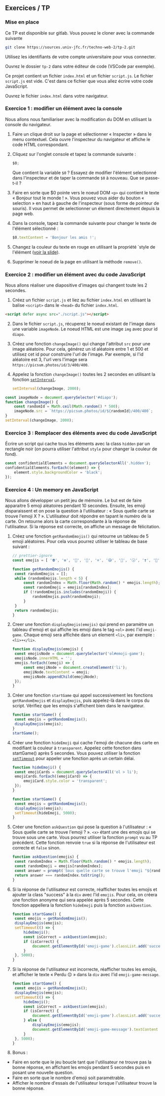 <script>
	import Solution from '$lib/Solution.svelte';
	import Reveal from '$lib/Reveal.svelte';
	import Slides from './slides.svelte';
</script>

<Reveal>
    <Slides/>
</Reveal>

## Exercices / TP

### Mise en place

Ce TP est disponible sur gitlab. Vous pouvez le cloner avec la commande suivante

```bash
git clone https://sources.univ-jfc.fr/techno-web-2/tp-2.git
```

Utilisez les identifiants de votre compte universitaire pour vous connecter.

Ouvrez le dossier `tp-2` dans votre éditeur de code (VSCode par exemple).

Ce projet contient un fichier `index.html` et un fichier `script.js`. Le fichier `script.js` est vide. C'est dans ce fichier que vous allez écrire votre code JavaScript.

Ouvrez le fichier `index.html` dans votre navigateur.

### Exercice 1 : modifier un élément avec la console

Nous allons nous familiariser avec la modification du DOM en utilisant la console du navigateur.

1. Faire un clique droit sur la page et sélectionner « Inspecter » dans le menu contextuel. Cela ouvre l'inspecteur du navigateur et affiche le code HTML correspondant.
2. Cliquez sur l'onglet console et tapez la commande suivante :

   ```js
   $0;
   ```

   Que contient la variable `$0` ? Essayez de modifier l'élément selectionné dans l'inspecteur et de taper la commande `$0` à nouveau. Que se passe-t-il ?

3. Faire en sorte que $0 pointe vers le noeud DOM `<p>` qui contient le texte « Bonjour tout le monde ! ». Vous pouvez vous aider du bouton « selection » en haut à gauche de l'inspecteur (sous forme de pointeur de souris). Il vous permet de selectionner un élement directement depuis la page web.
4. Dans la console, tapez la commande suivante pour changer le texte de l'élément sélectionné :
   ```js
   $0.textContent = 'Bonjour les amis !';
   ```
5. Changez la couleur du texte en rouge en utilisant la propriété `style de l'élément ([voir la slide](#/2/3)).
6. Supprimer le noeud de la page en utilisant la méthode `remove()`.

### Exercice 2 : modifier un élément avec du code JavaScript

Nous allons réaliser une diapositive d'images qui changent toute les 2 secondes.

1. Créez un fichier `script.js` et liez au fichier `index.html` en utilisant la balise `<script>` dans le `<head>` du fichier `index.html`.

```html
<script defer async src="./script.js"></script>
```

2. Dans le fichier `script.js`, récuperez le noeud existant de l'image dans une variable `imageNode`. Le noeud HTML est une image `img` avec pour id `diapo`.

3. Créez une fonction `changeImage()` qui change l'attribut `src` pour une image aléatoire. Pour cela, générez un id aléatoire entre 1 et 500 et utilisez cet id pour construire l'url de l'image. Par exemple, si l'id aléatoire est 3, l'url vers l'image sera `https://picsum.photos/id/3/400/400`.

4. Appelez la fonction `changeImage()` toutes les 2 secondes en utilisant la fonction [`setInterval`](https://developer.mozilla.org/fr/docs/Web/API/WindowOrWorkerGlobalScope/setInterval).

   ```js
   setInterval(changeImage, 2000);
   ```

<Solution>

```js
const imageNode = document.querySelector('#diapo');
function changeImage() {
	const randomId = Math.ceil(Math.random() * 500);
	imageNode.src = `https://picsum.photos/id/${randomId}/400/400`;
}
setInterval(changeImage, 2000);
```

</Solution>

### Exercice 3 : Remplacer des éléments avec du code JavaScript

Écrire un script qui cache tous les éléments avec la class `hidden` par un rectangle noir (on pourra utiliser l'attribut `style` pour changer la couleur de fond).

<Solution >

```js
const confidentialElements = document.querySelectorAll('.hidden');
confidentialElements.forEach((element) => {
	element.style.backgroundColor = 'black';
});
```

</Solution>

### Exercice 4 : Un memory en JavaScript

Nous allons développer un petit jeu de mémoire. Le but est de faire apparaitre 5 emoji aléatoires pendant 10 secondes. Ensuite, les emoji disparaissent et on pose la question à l'utilisateur : « Sous quelle carte se trouve l'emoji X ? ». L'utilisateur doit répondre en tapant le numéro de la carte. On retourne alors la carte correspondante à la réponse de l'utilisateur. Si la réponse est correcte, on affiche un message de félicitation.

1. Créez une fonction `getRandomEmojis()` qui retourne un tableau de 5 emoji aléatoires. Pour cela vous pourrez utiliser le tableau de base suivant :

   ```js
   // prettier-ignore
   const emojis = [ '⛔️', '❇️', '🏰', '🐺', '⚜', '😅', '🚳', '🕞', '❣', '🏬', '🛎', '🌕', '🌃', '🏡', '🎑', '🍯', '🐍', '🔕', '🐿', '💮', '😹', '↕️', '🌵', '🕗', '♒️', '🚽', '🕋', '📔', '🛂', '🎒', '🐼', '♏️', '⏸', '🅰️', '🌈', '🌂', '🚣', '🎇', '❄️', '👙', '🌹', '🍸', '🛳', '🎟', '😱', '🕚', '👳', '😑', '⌚️', '💛', '🆚', '🔼', '🈯️', '☀️', '😳', '♊️', '🌖', '♋️', '🚀', '🚱', '🚊', '📿', '⏫', '9️⃣', '🗾', '🏜', '🍦', '✋', '🍀', '🗿', '🙎', '✖️', '🆕', '🎮', '🔒', '💸', '👲', '🏢', '🔑', '🐶', '👪', '😻', '🌼', '👠', '🧀', '👎', '🙌', '🐻', '🕐', '👯', '🕝', '😺', '😈', '💴', '🎾', '🚙', '❤️', '♑️', '🌲'];
   ```

      <Solution >

   ```js
   function getRandomEmojis() {
   	const randomEmojis = [];
   	while (randomEmojis.length < 5) {
   		const randomIndex = Math.floor(Math.random() * emojis.length);
   		const randomEmoji = emojis[randomIndex];
   		if (!randomEmojis.includes(randomEmoji)) {
   			randomEmojis.push(randomEmoji);
   		}
   	}
   	return randomEmojis;
   }
   ```

      </Solution>

2. Creer une fonction `displayEmojis(emojis)` qui prend en paramètre un tableau d'emoji et qui affiche les emoji dans le tag `<ol>` avec l'id `emoji-game`. Chaque emoji sera affichée dans un element `<li>`, par exemple : `<li>☀️</li>`.

   <Solution>

   ```js
   function displayEmojis(emojis) {
   	const emojisNode = document.querySelector('ol#emoji-game');
   	emojisNode.innerHTML = '';
   	emojis.forEach((emoji) => {
   		const emojiNode = document.createElement('li');
   		emojiNode.textContent = emoji;
   		emojisNode.appendChild(emojiNode);
   	});
   }
   ```

   </Solution>

3. Créer une fonction `startGame` qui appel successivement les fonctions `getRandomEmojis` et `displayEmojis`, puis appelez-là dans le corps du script. Vérifiez que les emojis s'affichent bien dans le navigateur.

   <Solution>

   ```js
   function startGame() {
   	const emojis = getRandomEmojis();
   	displayEmojis(emojis);
   }
   startGame();
   ```

   </Solution>

4. Créer une fonction `hideEmoji` qui cache l'emoji de chacune des carte en modifiant la couleur à `transparent`. Appelez cette fonction dans startGame() après 5 secondes. Vous pouvez utiliser la fonction [`setTimeout`](https://developer.mozilla.org/fr/docs/Web/API/WindowOrWorkerGlobalScope/setTimeout) pour appeler une fonction après un certain délai.

   <Solution>

   ```js
   function hideEmoji() {
   	const emojiCards = document.querySelectorAll('ol > li');
   	emojiCards.forEach((emojiCard) => {
   		emojiCard.style.color = 'transparent';
   	});
   }

   function startGame() {
   	const emojis = getRandomEmojis();
   	displayEmojis(emojis);
   	setTimeout(hideEmoji, 5000);
   }
   ```

   </Solution>

5. Créer une fonction `askQuestion` qui pose la question à l'utilisateur : « Sous quelle carte se trouve l'emoji <x> ? ». `<x>` étant une des emojis qui se trouve sous une carte. Vous pourrez utiliser la fonction `prompt` vu au TP précédent. Cette fonction renvoie `true` si la réponse de l'utilisateur est correcte et `false` sinon.

   <Solution code="FMA">

   ```js
   function askQuestion(emojis) {
   	const randomIndex = Math.floor(Math.random() * emojis.length);
   	const randomEmoji = emojis[randomIndex];
   	const answer = prompt(`Sous quelle carte se trouve l'emoji "${randomEmoji}" ?`);
   	return answer === randomIndex.toString();
   }
   ```

   </Solution>

6. Si la réponse de l'utilisateur est correcte, réafficher toutes les emojis et ajouter la class "success" à la `div` avec l'id `emojis`. Pour cela, on créera une fonction anonyme qui sera appelée après 5 secondes. Cette fonction appellera la fonction `hideEmoji` puis la fonction `askQuestion`. 

   <Solution code="JBM">

   ```js
   function startGame() {
   	const emojis = getRandomEmojis();
   	displayEmojis(emojis);
   	setTimeout(() => {
   		hideEmoji();
   		const isCorrect = askQuestion(emojis);
   		if (isCorrect) {
   			document.getElementById('emoji-game').classList.add('success');
   		}
   	}, 5000);
   }
   ```

   </Solution>

7. Si la réponse de l'utilisateur est incorrecte, réafficher toutes les emojis, et afficher le texte « Perdu 😔 » dans la `div` avec l'id `emoji-game-message`. 

   <Solution code="CLM">

   ```js
   function startGame() {
   	const emojis = getRandomEmojis();
   	displayEmojis(emojis);
   	setTimeout(() => {
   		hideEmoji();
   		const isCorrect = askQuestion(emojis);
   		if (isCorrect) {
   			document.getElementById('emoji-game').classList.add('success');
   		} else {
            displayEmojis(emojis);
   			document.getElementById('emoji-game-message').textContent = 'Perdu 😔';
   		}
   	}, 5000);
   }
   ```

   </Solution>

8. Bonus :
- Faire en sorte que le jeu boucle tant que l'utilisateur ne trouve pas la bonne réponse, en affichant les emojis pendant 5 secondes puis en posant une nouvelle question.
- Faire en sorte que le nombre d'emoji soit paramétrable.
- Afficher le nombre d'essais de l'utilisateur lorsque l'utilisateur trouve la bonne réponse.
